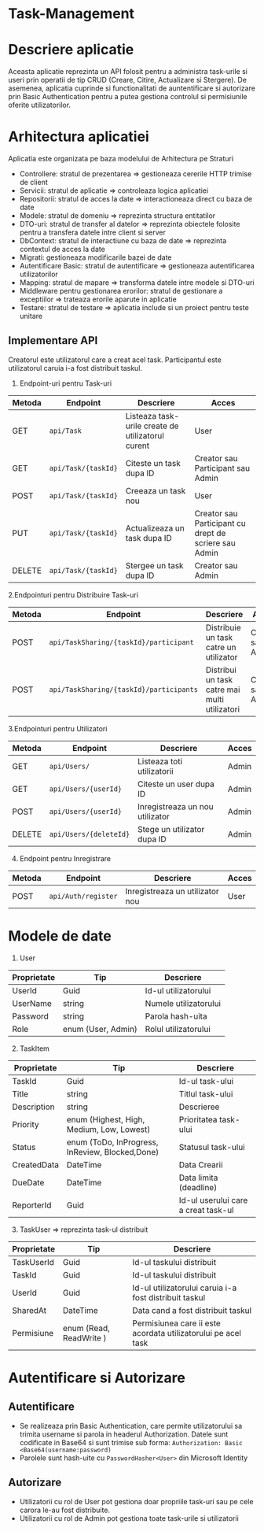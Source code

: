 # Task-Management

# Descriere aplicatie
Aceasta aplicatie reprezinta un API folosit pentru a administra task-urile si useri prin operatii de tip CRUD (Creare, Citire, Actualizare si Stergere).
De asemenea, aplicatia cuprinde si functionalitati de auntentificare si autorizare prin Basic Authentication pentru a putea gestiona controlul si permisiunile oferite utilizatorilor.

# Arhitectura aplicatiei
Aplicatia este organizata pe baza modelului de Arhitectura pe Straturi 
- Controllere: stratul de prezentarea => gestioneaza cererile HTTP trimise de client
- Servicii: stratul de aplicatie => controleaza logica aplicatiei
- Repositorii: stratul de acces la date => interactioneaza direct cu baza de date
- Modele: stratul de domeniu => reprezinta structura entitatilor
- DTO-uri: stratul de transfer al datelor => reprezinta obiectele folosite pentru a transfera datele intre client si server
- DbContext: stratul de interactiune cu baza de date => reprezinta contextul de acces la date
- Migrati: gestioneaza modificarile bazei de date
- Autentificare Basic: stratul de autentificare => gestioneaza autentificarea utilizatorilor
- Mapping: stratul de mapare => transforma datele intre modele si DTO-uri
- Middleware pentru gestionarea erorilor: stratul de gestionare a exceptiilor => trateaza erorile aparute in aplicatie
- Testare: stratul de testare => aplicatia include si un proiect pentru teste unitare


## Implementare API

Creatorul este utilizatorul care a creat acel task.
Participantul este utilizatorul caruia i-a fost distribuit taskul.

1. Endpoint-uri pentru Task-uri

   
| Metoda |  Endpoint          | Descriere                                        | Acces                                                  |
| ------ | ------------------ | -------------------------------------------------| -------------------------------------------------------|
| GET    | `api/Task`         | Listeaza task-urile create de utilizatorul curent| User                                                   |
| GET    | `api/Task/{taskId}`| Citeste un task dupa ID                          | Creator sau Participant sau Admin                      |
| POST   | `api/Task/{taskId}`| Creeaza un task nou                              | User                                                   |
| PUT    | `api/Task/{taskId}`| Actualizeaza un task dupa ID                     | Creator sau Participant cu drept de scriere sau Admin  |
| DELETE | `api/Task/{taskId}`| Stergee un task dupa ID                          | Creator sau Admin                                      |

2.Endpointuri pentru Distribuire Task-uri

| Metoda |  Endpoint                              | Descriere                                        | Acces
| ------ | ---------------------------------------| -------------------------------------------------| ------------------
| POST   | `api/TaskSharing/{taskId}/participant` | Distribuie un task catre un utilizator           | Creator sau Admin
| POST   | `api/TaskSharing/{taskId}/participants`| Distribui  un task catre mai multi utilizatori   | Creator sau Admin 

3.Endpointuri pentru Utilizatori

| Metoda |  Endpoint                              | Descriere                                        | Acces |
| ------ | ---------------------------------------| -------------------------------------------------| ----- |
| GET    | `api/Users/`                           | Listeaza toti utilizatorii                       | Admin |
| GET    | `api/Users/{userId}`                   | Citeste un user dupa ID                          | Admin |
| POST   | `api/Users/{userId}`                   | Inregistreaza un nou utilizator                  | Admin |
| DELETE | `api/Users/{deleteId}`                 | Stege un utilizator dupa ID                      | Admin |

4. Endpoint pentru Inregistrare
   
| Metoda |  Endpoint                              | Descriere                                        | Acces |
| ------ | ---------------------------------------| -------------------------------------------------| ----- |
| POST   | `api/Auth/register`                    | Inregistreaza un utilizator nou                  | User  |

# Modele de date
1. User
   
| Proprietate  |  Tip               | Descriere                 |                     
| ------------ | ------------------ | ------------------------- |
| UserId       | Guid               | Id-ul utilizatorului      |                                                          
| UserName     | string             | Numele utilizatorului     |                         
| Password     | string             | Parola hash-uita          |                               
| Role         | enum (User, Admin) | Rolul utilizatorului      |          

2. TaskItem

| Proprietate  |  Tip                                           | Descriere                          |                     
| ------------ | ---------------------------------------------- | -------------------------          |
| TaskId       | Guid                                           | Id-ul task-ului                    |                                                          
| Title        | string                                         | Titlul task-ului                   |                         
| Description  | string                                         | Descrieree                         |                               
| Priority     | enum (Highest, High, Medium, Low, Lowest)      | Prioritatea task-ului              |
| Status       | enum (ToDo, InProgress, InReview, Blocked,Done)| Statusul task-ului                 |
| CreatedData  | DateTime                                       | Data Crearii                       |
| DueDate      | DateTime                                       | Data limita (deadline)            |
| ReporterId   | Guid                                           | Id-ul userului care a creat task-ul|


3. TaskUser => reprezinta task-ul distribuit

| Proprietate  |  Tip                                           | Descriere                                                    |                     
| ------------ | ---------------------------------------------- | -----------------------------------------------------------  |
| TaskUserId   | Guid                                           | Id-ul taskului distribuit                                    |                                                          
| TaskId       | Guid                                           | Id-ul taskului distribuit                                    |      
| UserId       | Guid                                           | Id-ul utilizatorului caruia i-a fost distribuit taskul       |   
| SharedAt     | DateTime                                       | Data cand a fost distribuit taskul                           |                               
| Permisiune   | enum (Read, ReadWrite )                        | Permisiunea care ii este acordata utilizatorului pe acel task|

# Autentificare si Autorizare
## Autentificare
- Se realizeaza prin Basic Authentication, care permite utilizatorului sa trimita username si parola in headerul Authorization.
  Datele sunt codificate in Base64 si sunt trimise sub forma: `Authorization: Basic <Base64(username:password)`
- Parolele sunt hash-uite cu `PasswordHasher<User>` din Microsoft Identity

## Autorizare
- Utilizatorii cu rol de User pot gestiona doar propriile task-uri sau pe cele carora le-au fost distribuite.
- Utilizatorii cu rol de Admin pot gestiona toate task-urile si utilizatorii


